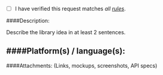 - [ ] I have verified this request matches *all [rules][RULES]*.

####Description:

Describe the library idea in at least 2 sentences.

####Platform(s) / language(s):
- 

####Attachments:
(Links, mockups, screenshots, API specs)

[RULES]: https://github.com/HeinrichReimer/open-source-library-request-manager#rules
